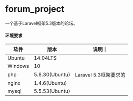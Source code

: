 # forum_project
一个基于Laravel框架5.3版本的论坛。

#### 环境要求
|软件|版本|说明｜
|---|---|---|
|Ubuntu|14.04LTS||
|Windows|10||
|php|5.6.30(Ubuntu)|Laravel 5.3框架要求的|
|nginx|1.4.6(Ubuntu)||
|mysql|5.5.53(Ubuntu)||
